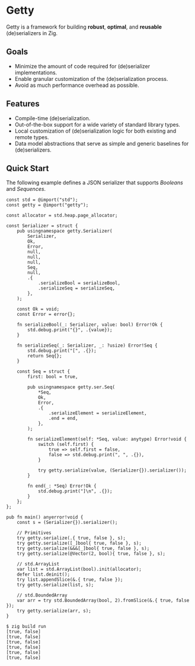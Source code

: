 # Getty

Getty is a framework for building __robust__, __optimal__, and __reusable__ (de)serializers in Zig.

## Goals

- Minimize the amount of code required for (de)serializer implementations.
- Enable granular customization of the (de)serialization process.
- Avoid as much performance overhead as possible.

## Features

- Compile-time (de)serialization.
- Out-of-the-box support for a wide variety of standard library types.
- Local customization of (de)serialization logic for both existing and remote types.
- Data model abstractions that serve as simple and generic baselines for (de)serializers.

## Quick Start

The following example defines a JSON serializer that supports _Booleans_ and _Sequences_.

```zig title="Zig code"
const std = @import("std");
const getty = @import("getty");

const allocator = std.heap.page_allocator;

const Serializer = struct {
    pub usingnamespace getty.Serializer(
        Serializer,
        Ok,
        Error,
        null,
        null,
        null,
        Seq,
        null,
        .{
            .serializeBool = serializeBool,
            .serializeSeq = serializeSeq,
        },
    );

    const Ok = void;
    const Error = error{};

    fn serializeBool(_: Serializer, value: bool) Error!Ok {
        std.debug.print("{}", .{value});
    }

    fn serializeSeq(_: Serializer, _: ?usize) Error!Seq {
        std.debug.print("[", .{});
        return Seq{};
    }

    const Seq = struct {
        first: bool = true,

        pub usingnamespace getty.ser.Seq(
            *Seq,
            Ok,
            Error,
            .{
                .serializeElement = serializeElement,
                .end = end,
            },
        );

        fn serializeElement(self: *Seq, value: anytype) Error!void {
            switch (self.first) {
                true => self.first = false,
                false => std.debug.print(", ", .{}),
            }

            try getty.serialize(value, (Serializer{}).serializer());
        }

        fn end(_: *Seq) Error!Ok {
            std.debug.print("]\n", .{});
        }
    };
};

pub fn main() anyerror!void {
    const s = (Serializer{}).serializer();

    // Primitives
    try getty.serialize(.{ true, false }, s);
    try getty.serialize([_]bool{ true, false }, s);
    try getty.serialize(&&&[_]bool{ true, false }, s);
    try getty.serialize(@Vector(2, bool){ true, false }, s);

    // std.ArrayList
    var list = std.ArrayList(bool).init(allocator);
    defer list.deinit();
    try list.appendSlice(&.{ true, false });
    try getty.serialize(list, s);

    // std.BoundedArray
    var arr = try std.BoundedArray(bool, 2).fromSlice(&.{ true, false });
    try getty.serialize(arr, s);
}
```

```console title="Shell session"
$ zig build run
[true, false]
[true, false]
[true, false]
[true, false]
[true, false]
[true, false]
```

